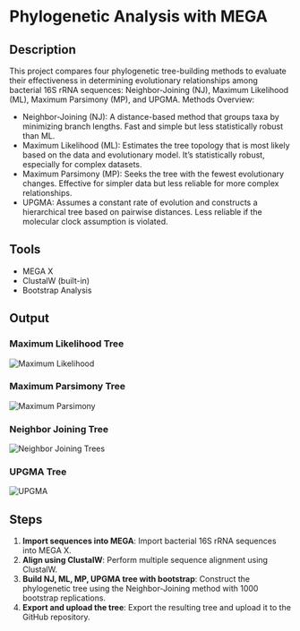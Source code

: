 
# Phylogenetic Analysis with MEGA

## Description

This project compares four phylogenetic tree-building methods to evaluate their effectiveness in determining evolutionary relationships among bacterial 16S rRNA sequences: Neighbor-Joining (NJ), Maximum Likelihood (ML), Maximum Parsimony (MP), and UPGMA.
Methods Overview:
- Neighbor-Joining (NJ): A distance-based method that groups taxa by minimizing branch lengths. Fast and simple but less statistically robust than ML.
- Maximum Likelihood (ML): Estimates the tree topology that is most likely based on the data and evolutionary model. It’s statistically robust, especially for complex datasets.
- Maximum Parsimony (MP): Seeks the tree with the fewest evolutionary changes. Effective for simpler data but less reliable for more complex relationships.
- UPGMA: Assumes a constant rate of evolution and constructs a hierarchical tree based on pairwise distances. Less reliable if the molecular clock assumption is violated.

## Tools
- MEGA X
- ClustalW (built-in)
- Bootstrap Analysis

## Output
### Maximum Likelihood Tree
![Maximum Likelihood](https://github.com/user-attachments/assets/a6642d5a-14f6-4176-8725-1293a5891279)

### Maximum Parsimony Tree
![Maximum Parsimony](https://github.com/user-attachments/assets/6cfde645-5903-46a2-b0a2-7db84b4d197b)

### Neighbor Joining Tree
![Neighbor Joining Trees](https://github.com/user-attachments/assets/67b9cacb-4b0e-4691-a900-9a8cbefffb0e)

### UPGMA Tree
![UPGMA](https://github.com/user-attachments/assets/18377e54-d89e-4c78-a133-de0fd2b6f3d6)

## Steps
1. **Import sequences into MEGA**: Import bacterial 16S rRNA sequences into MEGA X.
2. **Align using ClustalW**: Perform multiple sequence alignment using ClustalW.
3. **Build NJ, ML, MP, UPGMA tree with bootstrap**: Construct the phylogenetic tree using the Neighbor-Joining method with 1000 bootstrap replications.
4. **Export and upload the tree**: Export the resulting tree and upload it to the GitHub repository.



